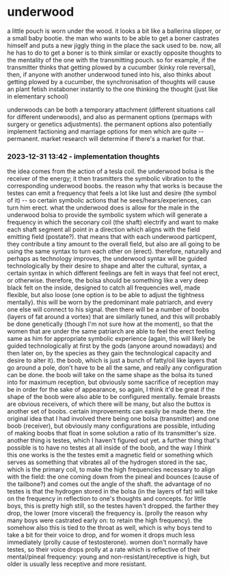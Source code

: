 # underwood

a little pouch is worn under the wood. it looks a bit like a ballerina slipper, or a small baby bootie. the man who wants to be able to get a boner castrates himself and puts a new jiggly thing in the place the sack used to be. now, all he has to do to get a boner is to think similar or exactly opposite thoughts to the mentality of the one with the transmitting pouch. so for example, if the transmitter thinks that getting plowed by a cucumber (kinky role reversal), then, if anyone with another underwood tuned into his, also thinks about getting plowed by a cucumber, the synchronisation of thoughts will cause an plant fetish instaboner instantly to the one thinking the thought (just like in elementary school)

underwoods can be both a temporary attachment (different situations call for different underwoods), and also as permanent options (permaps with surgery or genetics adjustments). the permanent options also potentially implement factioning and marriage options for men which are quite -- permanent. market research will determine if there's a market for that.

### 2023-12-31 13:42 - implementation thoughts

the idea comes from the action of a tesla coil. the underwood bolsa is the receiver of the energy; it then trasmitters the symbolic vibration to the corresponding underwood boobs. the reason why that works is because the testes can emit a frequency that feels a lot like lust and desire (the symbol of it) -- so certain symbolic actions that he sees/hears/experiences, can turn him erect. what the underwood does is allow for the male in the underwood bolsa to provide the symbolic system which will generate a frequency in which the seconary coil (the shaft) electrify and want to make each shaft segment all point in a direction which aligns with the field emitting field (postate?). that means that with each underwood particpent, they contribute a tiny amount to the overall field, but also are all going to be using the same syntax to turn each other on (erect). therefore, naturally and perhaps as technology improves, the underwood syntax will be guided technologically by their desire to shape and alter the cultural, syntax, a certain syntax in which different feelings are felt in ways that feel not erect, or otherwise.
therefore, the bolsa should be something like a very deep black felt on the inside, designed to catch all frequencies well, made flexible, but also loose (one option is to be able to adjust the tightness mentally). this will be worn by the predominant male patriarch, and every one else will connect to his signal. then there will be a number of boobs (layers of fat around a vortex) that are similarly tuned, and this will probably be done genetically (though I'm not sure how at the moment), so that the women that are under the same patriarch are able to feel the erect feeling same as him for appropriate symbolic experience (again, this will likely be guided technologically at first by the gods (anyone around nowadays) and then later on, by the species as they gain the technological capacity and desire to alter it).
the boob, which is just a bunch of fatty/oil like layers that go around a pole, don't have to be all the same, and really any configuration can be done. the boob will take on the same shape as the bolsa its tuned into for maximum reception, but obviously some sacrifice of reception may be in order for the sake of appearance, so again, I think it'd be great if the shape of the boob were also able to be configured mentally. female breasts are obvious receivers, of which there will be many, but also the buttox is another set of boobs. certain improvements can easily be made there. the original idea that I had involved there being one bolsa (transmitter) and one boob (receiver), but obviously many configurations are possible, intluding of making boobs that float in some solution a ratio of its transmitter's size. another thing is testes, which I haven't figured out yet.
a further thing that's possible is to have no testes at all inside of the boob, and the way I think this one works is the the testes emit a magnetic field or something which serves as something that vibrates all of the hydrogen stored in the sac, which is the primary coil, to make the high frequencies necessary to align with the field: the one coming down from the pineal and bounces (cause of the tailbone?) and comes out the angle of the shaft. the advantage of no testes is that the hydrogen stored in the bolsa (in the layers of fat) will take on the frequency in reflection to one's thoughts and concepts. for little boys, this is pretty high still, so the testes haven't dropped. the farther they drop, the lower (more visceral) the frequency is. (prolly the reason why many boys were castrated early on: to retain the high frequency). the somehow also this is tied to the throat as well, which is why boys tend to take a bit for their voice to drop, and for women it drops much less immediately (prolly cause of testosterone). women don't normally have testes, so their voice drops prolly at a rate which is reflective of their mental/pineal frequency: young and non-resistant/receptive is high, but older is usually less receptive and more resistant.
